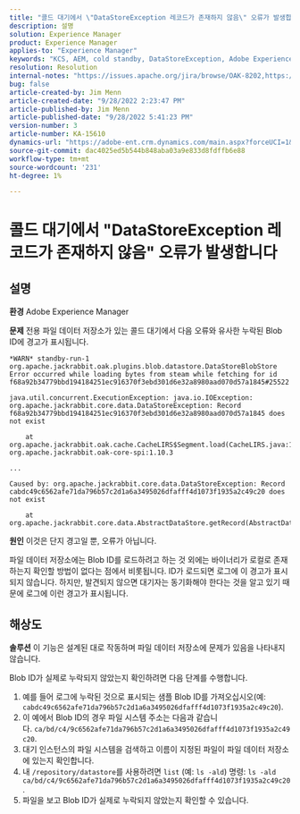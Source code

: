 ```yaml
---
title: "콜드 대기에서 \"DataStoreException 레코드가 존재하지 않음\" 오류가 발생합니다."
description: 설명
solution: Experience Manager
product: Experience Manager
applies-to: "Experience Manager"
keywords: "KCS, AEM, cold standby, DataStoreException, Adobe Experience Manager, 레코드가 존재하지 않음, 오류, 경고, 경고"
resolution: Resolution
internal-notes: "https://issues.apache.org/jira/browse/OAK-8202,https://jira.corp.adobe.com/browse/GRANITE-11668"
bug: false
article-created-by: Jim Menn
article-created-date: "9/28/2022 2:23:47 PM"
article-published-by: Jim Menn
article-published-date: "9/28/2022 5:41:23 PM"
version-number: 3
article-number: KA-15610
dynamics-url: "https://adobe-ent.crm.dynamics.com/main.aspx?forceUCI=1&pagetype=entityrecord&etn=knowledgearticle&id=5e521024-393f-ed11-9db1-0022480866ad"
source-git-commit: dac4025ed5b544b848aba03a9e833d8fdffb6e88
workflow-type: tm+mt
source-wordcount: '231'
ht-degree: 1%

---
```


# 콜드 대기에서 &quot;DataStoreException 레코드가 존재하지 않음&quot; 오류가 발생합니다

## 설명


<b>환경</b>
Adobe Experience Manager

<b>문제</b>
전용 파일 데이터 저장소가 있는 콜드 대기에서 다음 오류와 유사한 누락된 Blob ID에 경고가 표시됩니다.


```
*WARN* standby-run-1 org.apache.jackrabbit.oak.plugins.blob.datastore.DataStoreBlobStore Error occurred while loading bytes from steam while fetching for id f68a92b34779bbd194184251ec916370f3ebd301d6e32a8980aad070d57a1845#25522

java.util.concurrent.ExecutionException: java.io.IOException: org.apache.jackrabbit.core.data.DataStoreException: Record f68a92b34779bbd194184251ec916370f3ebd301d6e32a8980aad070d57a1845 does not exist

    at org.apache.jackrabbit.oak.cache.CacheLIRS$Segment.load(CacheLIRS.java:1017) org.apache.jackrabbit.oak-core-spi:1.10.3

...

Caused by: org.apache.jackrabbit.core.data.DataStoreException: Record cabdc49c6562afe71da796b57c2d1a6a3495026dfafff4d1073f1935a2c49c20 does not exist

    at org.apache.jackrabbit.core.data.AbstractDataStore.getRecord(AbstractDataStore.java:59)
```


<b>원인</b>
이것은 단지 경고일 뿐, 오류가 아닙니다.

파일 데이터 저장소에는 Blob ID를 로드하려고 하는 것 외에는 바이너리가 로컬로 존재하는지 확인할 방법이 없다는 점에서 비롯됩니다.
ID가 로드되면 로그에 이 경고가 표시되지 않습니다.
하지만, 발견되지 않으면 대기자는 동기화해야 한다는 것을 알고 있기 때문에 로그에 이런 경고가 표시됩니다.


## 해상도


<b>솔루션</b>
이 기능은 설계된 대로 작동하며 파일 데이터 저장소에 문제가 있음을 나타내지 않습니다.

Blob ID가 실제로 누락되지 않았는지 확인하려면 다음 단계를 수행합니다.

1. 예를 들어 로그에 누락된 것으로 표시되는 샘플 Blob ID를 가져오십시오(예: `cabdc49c6562afe71da796b57c2d1a6a3495026dfafff4d1073f1935a2c49c20`).
2. 이 예에서 Blob ID의 경우 파일 시스템 주소는 다음과 같습니다. `ca/bd/c4/9c6562afe71da796b57c2d1a6a3495026dfafff4d1073f1935a2c49c20`.
3. 대기 인스턴스의 파일 시스템을 검색하고 이름이 지정된 파일이 파일 데이터 저장소에 있는지 확인합니다.
4. 내 `/repository/datastore`를 사용하려면 `list` (예: `ls -ald`) 명령: `ls -ald ca/bd/c4/9c6562afe71da796b57c2d1a6a3495026dfafff4d1073f1935a2c49c20`.
5. 파일을 보고 Blob ID가 실제로 누락되지 않았는지 확인할 수 있습니다.

